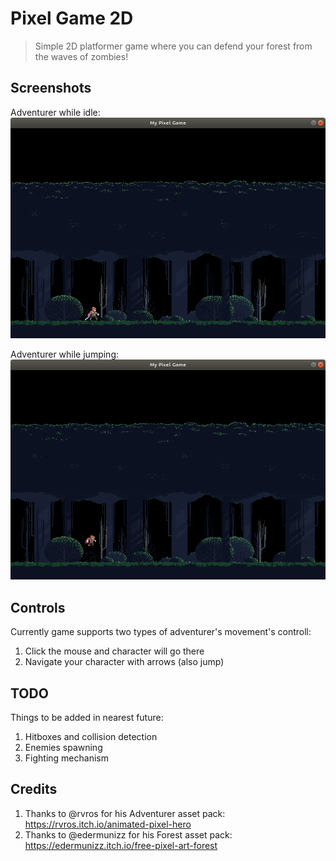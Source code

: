# Pixel Game 2D
> Simple 2D platformer game where you can defend your forest from the waves of zombies!

## Screenshots
Adventurer while idle:
![](idle.png)

Adventurer while jumping:
![](jump.png)

## Controls
Currently game supports two types of adventurer's movement's controll:
1. Click the mouse and character will go there
2. Navigate your character with arrows (also jump)

## TODO
Things to be added in nearest future:
1. Hitboxes and collision detection
2. Enemies spawning
3. Fighting mechanism

## Credits
1. Thanks to @rvros for his Adventurer asset pack:
    https://rvros.itch.io/animated-pixel-hero
2. Thanks to @edermunizz for his Forest asset pack:
    https://edermunizz.itch.io/free-pixel-art-forest